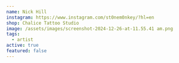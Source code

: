 ```yaml
---
name: Nick Hill
instagram: https://www.instagram.com/st0nem0nkey/?hl=en
shop: Chalice Tattoo Studio
image: /assets/images/screenshot-2024-12-26-at-11.55.41 am.png
tags:
  - artist
active: true
featured: false
---
```

